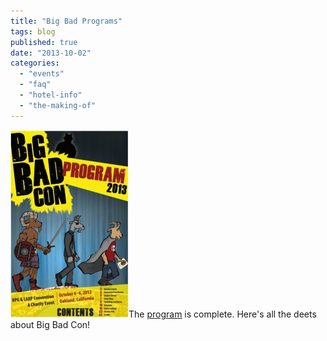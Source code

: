 ```yaml
---
title: "Big Bad Programs"
tags: blog
published: true
date: "2013-10-02"
categories: 
  - "events"
  - "faq"
  - "hotel-info"
  - "the-making-of"
---
```


[![BigBadConProgramCover2013](/images/BigBadConProgramCover2013-189x300.jpg)](http://www.bigbadcon.com/wp-content/uploads/2013/10/BigBadProgram2013.pdf)The [program](http://www.bigbadcon.com/wp-content/uploads/2013/10/BigBadProgram2013.pdf) is complete. Here's all the deets about Big Bad Con!
